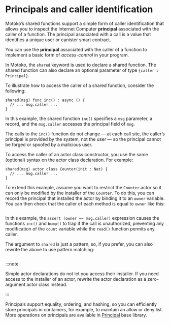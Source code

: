 # Principals and caller identification

Motoko’s shared functions support a simple form of caller identification that allows you to inspect the Internet Computer **principal** associated with the caller of a function. The principal associated with a call is a value that identifies a unique user or canister smart contract.

You can use the **principal** associated with the caller of a function to implement a basic form of *access-control* in your program.

In Motoko, the `shared` keyword is used to declare a shared function. The shared function can also declare an optional parameter of type `{caller : Principal}`.

To illustrate how to access the caller of a shared function, consider the following:

``` motoko
shared(msg) func inc() : async () {
  // ... msg.caller ...
}
```

In this example, the shared function `inc()` specifies a `msg` parameter, a record, and the `msg.caller` accesses the principal field of `msg`.

The calls to the `inc()` function do not change — at each call site, the caller’s principal is provided by the system, not the user — so the principal cannot be forged or spoofed by a malicious user.

To access the caller of an actor class constructor, you use the same (optional) syntax on the actor class declaration. For example:

``` motoko
shared(msg) actor class Counter(init : Nat) {
  // ... msg.caller ...
}
```

To extend this example, assume you want to restrict the `Counter` actor so it can only be modified by the installer of the `Counter`. To do this, you can record the principal that installed the actor by binding it to an `owner` variable. You can then check that the caller of each method is equal to `owner` like this:

``` motoko file=./examples/Counters-caller.mo
```

In this example, the `assert (owner == msg.caller)` expression causes the functions `inc()` and `bump()` to trap if the call is unauthorized, preventing any modification of the `count` variable while the `read()` function permits any caller.

The argument to `shared` is just a pattern, so, if you prefer, you can also rewrite the above to use pattern matching:

``` motoko file=./examples/Counters-caller-pat.mo
```

:::note

Simple actor declarations do not let you access their installer. If you need access to the installer of an actor, rewrite the actor declaration as a zero-argument actor class instead.

:::

Principals support equality, ordering, and hashing, so you can efficiently store principals in containers, for example, to maintain an allow or deny list. More operations on principals are available in [Principal](../../../../references/motoko-ref/principal.md) base library.

